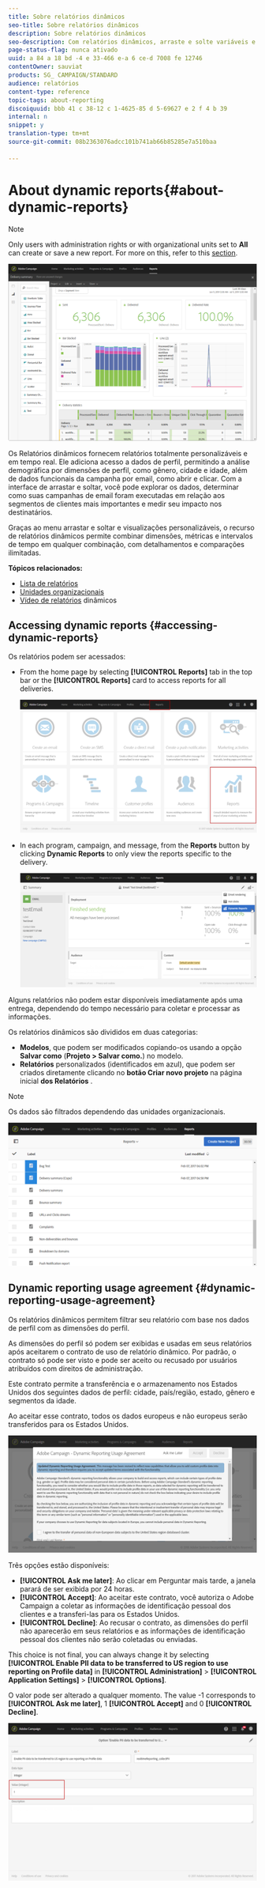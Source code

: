 ```yaml
---
title: Sobre relatórios dinâmicos
seo-title: Sobre relatórios dinâmicos
description: Sobre relatórios dinâmicos
seo-description: Com relatórios dinâmicos, arraste e solte variáveis e dimensões em seu ambiente de forma livre e analise o sucesso de suas campanhas.
page-status-flag: nunca ativado
uuid: a 84 a 18 bd -4 e 33-466 e-a 6 ce-d 7008 fe 12746
contentOwner: sauviat
products: SG_ CAMPAIGN/STANDARD
audience: relatórios
content-type: reference
topic-tags: about-reporting
discoiquuid: bbb 41 c 38-12 c 1-4625-85 d 5-69627 e 2 f 4 b 39
internal: n
snippet: y
translation-type: tm+mt
source-git-commit: 08b2363076adcc101b741ab66b85285e7a510baa

---
```



# About dynamic reports{#about-dynamic-reports}

>[!NOTE]
>
>Only users with administration rights or with organizational units set to **All** can create or save a new report. For more on this, refer to this [section](../../administration/using/types-of-users.md).

![](assets/dynamic_report_intro.png)

Os Relatórios dinâmicos fornecem relatórios totalmente personalizáveis e em tempo real. Ele adiciona acesso a dados de perfil, permitindo a análise demográfica por dimensões de perfil, como gênero, cidade e idade, além de dados funcionais da campanha por email, como abrir e clicar. Com a interface de arrastar e soltar, você pode explorar os dados, determinar como suas campanhas de email foram executadas em relação aos segmentos de clientes mais importantes e medir seu impacto nos destinatários.

Graças ao menu arrastar e soltar e visualizações personalizáveis, o recurso de relatórios dinâmicos permite combinar dimensões, métricas e intervalos de tempo em qualquer combinação, com detalhamentos e comparações ilimitadas.


**Tópicos relacionados:**

* [Lista de relatórios](../../reporting/using/defining-the-report-period.md)
* [Unidades organizacionais](../../administration/using/organizational-units.md)
* [Vídeo de relatórios](https://helpx.adobe.com/campaign/kt/acs/using/acs-creating-a-dynamic-report-feature-video-use.html) dinâmicos

## Accessing dynamic reports {#accessing-dynamic-reports}

Os relatórios podem ser acessados:

* From the home page by selecting **[!UICONTROL Reports]** tab in the top bar or the **[!UICONTROL Reports]** card to access reports for all deliveries.

   ![](assets/campaign_reports_access.png)

* In each program, campaign, and message, from the **Reports** button by clicking **Dynamic Reports** to only view the reports specific to the delivery.

   ![](assets/campaign_reports_description.png)

Alguns relatórios não podem estar disponíveis imediatamente após uma entrega, dependendo do tempo necessário para coletar e processar as informações.

Os relatórios dinâmicos são divididos em duas categorias:

* **Modelos**, que podem ser modificados copiando-os usando a opção **Salvar como** (**Projeto &gt; Salvar como.**) no modelo.
* **Relatórios** personalizados (identificados em azul), que podem ser criados diretamente clicando no **botão Criar novo projeto** na página inicial **dos Relatórios** .

>[!NOTE]
>
>Os dados são filtrados dependendo das unidades organizacionais.

![](assets/dynamic_report_overview.png)


## Dynamic reporting usage agreement {#dynamic-reporting-usage-agreement}

Os relatórios dinâmicos permitem filtrar seu relatório com base nos dados de perfil com as dimensões do perfil.

As dimensões do perfil só podem ser exibidas e usadas em seus relatórios após aceitarem o contrato de uso de relatório dinâmico. Por padrão, o contrato só pode ser visto e pode ser aceito ou recusado por usuários atribuídos com direitos de administração.

Este contrato permite a transferência e o armazenamento nos Estados Unidos dos seguintes dados de perfil: cidade, país/região, estado, gênero e segmentos da idade.

Ao aceitar esse contrato, todos os dados europeus e não europeus serão transferidos para os Estados Unidos.

![](assets/pii_window.png)

Três opções estão disponíveis:

* **[!UICONTROL Ask me later]**: Ao clicar em Perguntar mais tarde, a janela parará de ser exibida por 24 horas.
* **[!UICONTROL Accept]**: Ao aceitar este contrato, você autoriza o Adobe Campaign a coletar as informações de identificação pessoal dos clientes e a transferi-las para os Estados Unidos.
* **[!UICONTROL Decline]**: Ao recusar o contrato, as dimensões do perfil não aparecerão em seus relatórios e as informações de identificação pessoal dos clientes não serão coletadas ou enviadas.

This choice is not final, you can always change it by selecting **[!UICONTROL Enable PII data to be transferred to US region to use reporting on Profile data]** in **[!UICONTROL Administration]** &gt; **[!UICONTROL Application Settings]** &gt; **[!UICONTROL Options]**.

O valor pode ser alterado a qualquer momento. The value -1 corresponds to **[!UICONTROL Ask me later]**, 1 **[!UICONTROL Accept]** and 0 **[!UICONTROL Decline]**.

![](assets/pii_window_2.png)

